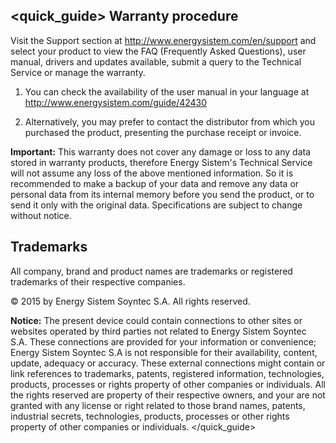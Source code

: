 ## <quick_guide> Warranty procedure  

Visit the Support section at http://www.energysistem.com/en/support and select your product to view the FAQ (Frequently Asked Questions), user manual, drivers and updates available, submit a query to the Technical Service or manage the warranty.

1. You can check the availability of the user manual in your language at http://www.energysistem.com/guide/42430

2. Alternatively, you may prefer to contact the distributor from which you purchased the product, presenting the purchase receipt or invoice.

**Important:** This warranty does not cover any damage or loss to any data stored in warranty products, therefore Energy Sistem's Technical Service will not assume any loss of the above mentioned information. So it is recommended to make a backup of your data and remove any data or personal data from its internal memory before you send the product, or to send it only with the original data. Specifications are subject to change without notice.

## Trademarks

All company, brand and product names are trademarks or registered trademarks of their respective companies.

© 2015 by Energy Sistem Soyntec S.A. All rights reserved.

**Notice:** The present device could contain connections to other sites or websites operated by third parties not related to Energy Sistem Soyntec S.A. These connections are provided for your information or convenience; Energy Sistem Soyntec S.A is not responsible for their availability, content, update, adequacy or accuracy. These external connections might contain or link references to trademarks, patents, registered information, technologies, products, processes or rights property of other companies or individuals. All the rights reserved are property of their respective owners, and your are not granted with any license or right related to those brand names, patents, industrial secrets, technologies, products, processes or other rights property of other companies or individuals.
</quick_guide>


